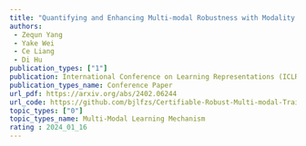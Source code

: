 ```yaml
---  
title: "Quantifying and Enhancing Multi-modal Robustness with Modality Preference"  
authors:  
 - Zequn Yang
 - Yake Wei
 - Ce Liang
 - Di Hu  
publication_types: ["1"]  
publication: International Conference on Learning Representations (ICLR) 2024
publication_types_name: Conference Paper  
url_pdf: https://arxiv.org/abs/2402.06244
url_code: https://github.com/bjlfzs/Certifiable-Robust-Multi-modal-Training
topic_types: ["0"]
topic_types_name: Multi-Modal Learning Mechanism
rating : 2024_01_16
---  
```

